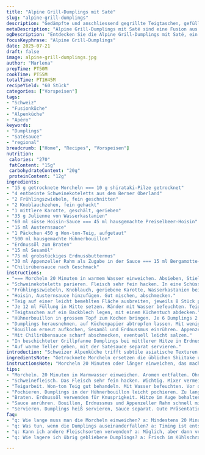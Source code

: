 ```yaml
---
title: "Alpine Grill-Dumplings mit Saté"
slug: "alpine-grill-dumplings"
description: "Gedämpfte und anschliessend gegrillte Teigtaschen, gefüllt mit Arven-Schweinefleisch, getrockneten Morcheln und Alpenkräutern. Dazu würzige Satésauce auf Basis von Appenzeller Rahm, geröstetem Erdnussmus und Bergamotteöl. Traditionelle Herstellung mit won-ton Teig, pochiert in Hühnerbouillon, dann kurz in Erdnussöl angebraten. Schweizer Käse fein dosiert in der Sauce, statt asiatischen Pilzen getrocknete Morcheln verwendet, Farbgebung goldgelb. Aromatisch, kräftig, mit der Frische des Alpengrüns. Passt als Vorspeise oder zum Apéro, Schweizer Alpenküche trifft Südostasien."
metaDescription: "Alpine Grill-Dumplings mit Saté sind eine Fusion aus Schweizer Alpenküche und asiatischen Aromen, perfekt für Apéros oder Vorspeisen"
ogDescription: "Entdecken Sie die Alpine Grill-Dumplings mit Saté, ein Genuss aus gedämpften und gegrillten Teigtaschen mit regionalen Zutaten und ausgefallener Sauce"
focusKeyphrase: "Alpine Grill-Dumplings"
date: 2025-07-21
draft: false
image: alpine-grill-dumplings.jpg
author: "Marlena"
prepTime: PT50M
cookTime: PT55M
totalTime: PT1H45M
recipeYield: "60 Stück"
categories: ["Vorspeisen"]
tags:
- "Schweiz"
- "Fusionküche"
- "Alpenküche"
- "Apéro"
keywords:
- "Dumplings"
- "Satésauce"
- "regional"
breadcrumb: ["Home", "Recipes", "Vorspeisen"]
nutrition: 
 calories: "270"
 fatContent: "15g"
 carbohydrateContent: "20g"
 proteinContent: "12g"
ingredients:
- "15 g getrocknete Morcheln === 10 g shirataki-Pilze getrocknet"
- "4 entbeinte Schweinekoteletts aus dem Berner Oberland"
- "2 Frühlingszwiebeln, fein geschnitten"
- "2 Knoblauchzehen, fein gehackt"
- "1 mittlere Karotte, geschält, gerieben"
- "35 g Julienne von Wasserkastanien"
- "60 ml süsse Hoisin-Sauce === 45 ml hausgemachte Preiselbeer-Hoisin"
- "15 ml Austernsauce"
- "1 Päckchen 450 g Won-ton-Teig, aufgetaut"
- "500 ml hausgemachte Hühnerbouillon"
- "Erdnussöl zum Braten"
- "15 ml Sesamöl"
- "75 ml grobstückiges Erdnussbuttermus"
- "30 ml Appenzeller Rahm als Zugabe in der Sauce === 15 ml Bergamotte-Öl"
- "Chilirübensauce nach Geschmack"
instructions:
- "=== Morcheln 20 Minuten in warmem Wasser einweichen. Absieben, Stiele entfernen, fein hacken. Zur Seite stellen."
- "Schweinekoteletts parieren. Fleisch sehr fein hacken. In eine Schüssel geben, mit Morcheln vermischen."
- "Frühlingszwiebeln, Knoblauch, geriebene Karotte, Wasserkastanien beifügen."
- "Hoisin, Austernsauce hinzufügen. Gut mischen, abschmecken."
- "Teig auf einer leicht bemehlten Fläche ausbreiten, jeweils 8 Stück pro Arbeitsschritt."
- "Je 12 ml Füllung in Mitte setzen. Ränder mit Wasser befeuchten. Teig zu Rechtecken falten, fest andrücken."
- "Teigtaschen auf ein Backblech legen, mit einem Küchentuch abdecken."
- "Hühnerbouillon in grossem Topf zum Kochen bringen. Je 6 Dumplings 2 Minuten pochieren."
- "Dumplings herausnehmen, auf Küchenpapier abtropfen lassen. Mit wenig Erdnussöl leicht bepinseln."
- "Bouillon erneut aufkochen, Sesamöl und Erdnussmus einrühren. Appenzeller Rahm dazugeben, schnell unterrühren."
- "Mit Chilirübensauce scharf abschmecken, eventuell leicht salzen."
- "In beschichteter Grillpfanne Dumplings bei mittlerer Hitze in Erdnussöl rundherum knusprig braten."
- "Auf warme Teller geben, mit der Satésauce separat servieren."
introduction: "Schweizer Alpenküche trifft subtile asiatische Texturen und Aromen. Ein Mix aus fein gewürztem Schweinefleisch, knusprigem Gemüse und dem Urtum der Morcheln. Appenzeller Rahm ersetzt Kokosmilch für ein cremiges, aber unverwechselbar alpin-sahniges Geschmackserlebnis in der Satésauce. Erdnussmus als Stückwerk und Bergamotte-Öl für Frische. Won-ton-Teig trotz seiner asiatischen Herkunft vollzieht hier eine neue Interpretation – gedämpft, dann gegrillt. Röststoffe erwecken neue Texturschichten und Aromen. Ein Ritual aus Dämpfen und Grillen, Schweizer Qualität auf der Gabel. Traditionelle und moderne Zubereitungsmethoden verschmelzen, ein Gericht für die Sinne, leicht und doch sättigend."
ingredientsNote: "Getrocknete Morcheln ersetzen die üblichen Shiitake und sorgen für eine alpine Intensität, erdig und würzig. Das heimische Schweinefleisch stammt aus dem Berner Oberland, bekannt für seine hohe Qualität und artgerechte Haltung. Die süssliche Hoisin-Sauce wurde mit lokalen Preiselbeeren aufgefrischt, dadurch weniger süss und mit dezenter Fruchtnote. Wasserkastanien sorgen für den erwarteten Crunch. Der Appenzeller Rahm verleiht der Satésauce einen cremig-herben Charakter, der nicht mit Kokosmilch verwechselt werden darf. Das grobstückige Erdnussmus bietet eine interessante Textur, die von traditionellen Rezepturen abweicht. Sesamöl rundet ab, Bergamotte-Öl fängt die Frische der Bergwelt ein. Chilirübensauce bringt die nötige Schärfe mit einem süss-sauren Abgang."
instructionsNote: "Morcheln 20 Minuten oder länger einweichen, das macht sie weich und voll Geschmack. Schweinefleisch und Pilze nicht durch den Mixer, sondern fein hacken, das bewahrt die Textur. Die Füllung gut vermengen, nicht zu trocken, aber auch nicht zu feucht lassen. Teig mit Wasser befeuchten, damit sie beim Dampfen und Braten nicht offen bleiben. Dumplings 2 bis 2,5 Minuten im siedenden Sud pochieren, nicht länger. Nach dem Pochieren sorgfältig abtropfen lassen und mit etwas Erdnussöl einpinseln, so kleben sie beim Braten nicht an. Beim Braten die Temperatur im Auge behalten, mittlere Hitze, die Pfanne darf nicht zu heiss sein, sonst verbrennen sie. Sauce zusammenrühren, dabei vorsichtig den Appenzeller Rahm einarbeiten, damit die Sauce schön bindet. Abschmecken mit Chilirübensauce, wenig Salz oder Pfeffer nur wenn nötig. Sofort heiss servieren, Sauce wird zum Dippen gereicht."
tips:
- "Morcheln. 20 Minuten in Warmwasser einweichen. Aromen entfalten. Ohne das gehts nicht. Nach dem Einweichen die Stiele abtrennen. Fein hacken. Zubereitung wird viel besser."
- "Schweinefleisch. Das Fleisch sehr fein hacken. Wichtig. Mixer vermeiden. Textur bleibt, wird besser. Mischen mit anderen Zutaten. Gleichmässig verteilen. Achten auf die Mischungen."
- "Teigarbeit. Won-ton Teig gut behandeln. Mit Wasser befeuchten. Vor dem Falten, damit sie nicht aufgehen. Wenig Füllung, sonst schwer zu schließen. Mit den Fingerkuppen festdrücken. Gründlich arbeiten."
- "Pochieren. Dumplings in der Hühnerbouillon leicht pochieren. Zu lang macht sie zerbrechlich. Nur 2 Minuten. Aufpassen beim Abnehmen. Abtropfen, damit kein Wasser kommt. Dämpfen leicht gemacht."
- "Braten. Erdnussöl verwenden für Knusprigkeit. Hitze im Auge behalten. Nicht zu hoch, sonst verbrennen. 4 bis 6 Minuten anbraten. Zwei Seiten gut bräunen. Am Ende ruhen lassen."
- "Sauce anrühren. Bouillon, Erdnussmus und Appenzeller Rahm schnell mixen. Damit alles schön zusammenkommt. Schärfe mit Chilirübensauce austeilen. Abschmecken, nicht overdoing."
- "Servieren. Dumplings heiß servieren, Sauce separat. Gute Präsentation. Zum Dippen perfekt. Immer frisch, nicht aufwärmen. Länger steht, verliert an Flair."
faq:
- "q: Wie lange muss man die Morcheln einweichen? a: Mindestens 20 Minuten. Weich und aromatisch sind sie wichtig. Sonst kann man nichts gut machen."
- "q: Was tun, wenn die Dumplings auseinanderfallen? a: Timing ist entscheidend. Länger pochieren ist schlecht. Lass sie nach dem Pochieren abtropfen. Zu viel Wasser macht Probleme."
- "q: Kann ich andere Fleischsorten verwenden? a: Möglich, aber dann verändert sich ganz der Geschmack. Rind, Geflügel sind Alternativen. Achten Sie auf gute Zutaten."
- "q: Wie lagere ich übrig gebliebene Dumplings? a: Frisch im Kühlschrank für 1-2 Tage. Kalt einfrieren, umhaltbar zu machen. Aufwärmen in der Pfanne ist besser als Mikrowelle."

---
```

